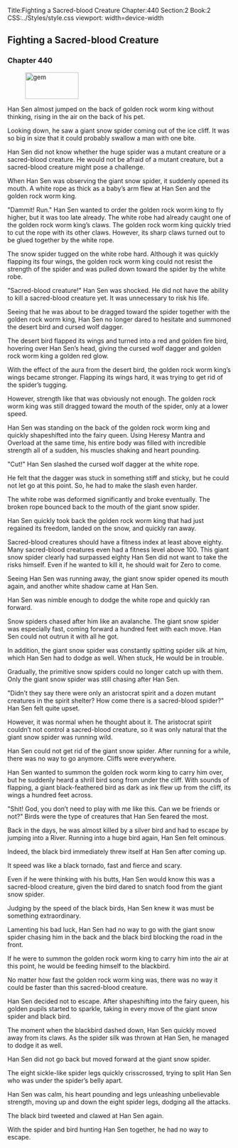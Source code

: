 Title:Fighting a Sacred-blood Creature 
Chapter:440 
Section:2 
Book:2 
CSS:../Styles/style.css 
viewport: width=device-width
  
## Fighting a Sacred-blood Creature
### Chapter 440 
<figure>
	<img src="../Images/gem.gif" alt="gem" id="gem" width="120" height="60" />
</figure>
  

  
  Han Sen almost jumped on the back of golden rock worm king without thinking, rising in the air on the back of his pet.

Looking down, he saw a giant snow spider coming out of the ice cliff. It was so big in size that it could probably swallow a man with one bite.

Han Sen did not know whether the huge spider was a mutant creature or a sacred-blood creature. He would not be afraid of a mutant creature, but a sacred-blood creature might pose a challenge.

When Han Sen was observing the giant snow spider, it suddenly opened its mouth. A white rope as thick as a baby’s arm flew at Han Sen and the golden rock worm king.

"Dammit! Run." Han Sen wanted to order the golden rock worm king to fly higher, but it was too late already. The white robe had already caught one of the golden rock worm king’s claws. The golden rock worm king quickly tried to cut the rope with its other claws. However, its sharp claws turned out to be glued together by the white rope.

The snow spider tugged on the white robe hard. Although it was quickly flapping its four wings, the golden rock worm king could not resist the strength of the spider and was pulled down toward the spider by the white robe.

"Sacred-blood creature!" Han Sen was shocked. He did not have the ability to kill a sacred-blood creature yet. It was unnecessary to risk his life.

Seeing that he was about to be dragged toward the spider together with the golden rock worm king, Han Sen no longer dared to hesitate and summoned the desert bird and cursed wolf dagger.

The desert bird flapped its wings and turned into a red and golden fire bird, hovering over Han Sen’s head, giving the cursed wolf dagger and golden rock worm king a golden red glow.

With the effect of the aura from the desert bird, the golden rock worm king’s wings became stronger. Flapping its wings hard, it was trying to get rid of the spider’s tugging.

However, strength like that was obviously not enough. The golden rock worm king was still dragged toward the mouth of the spider, only at a lower speed.

Han Sen was standing on the back of the golden rock worm king and quickly shapeshifted into the fairy queen. Using Heresy Mantra and Overload at the same time, his entire body was filled with incredible strength all of a sudden, his muscles shaking and heart pounding.

"Cut!" Han Sen slashed the cursed wolf dagger at the white rope.

He felt that the dagger was stuck in something stiff and sticky, but he could not let go at this point. So, he had to make the slash even harder.

The white robe was deformed significantly and broke eventually. The broken rope bounced back to the mouth of the giant snow spider.

Han Sen quickly took back the golden rock worm king that had just regained its freedom, landed on the snow, and quickly ran away.

Sacred-blood creatures should have a fitness index at least above eighty. Many sacred-blood creatures even had a fitness level above 100. This giant snow spider clearly had surpassed eighty Han Sen did not want to take the risks himself. Even if he wanted to kill it, he should wait for Zero to come.

Seeing Han Sen was running away, the giant snow spider opened its mouth again, and another white shadow came at Han Sen.

Han Sen was nimble enough to dodge the white rope and quickly ran forward.

Snow spiders chased after him like an avalanche. The giant snow spider was especially fast, coming forward a hundred feet with each move. Han Sen could not outrun it with all he got.

In addition, the giant snow spider was constantly spitting spider silk at him, which Han Sen had to dodge as well. When stuck, He would be in trouble.

Gradually, the primitive snow spiders could no longer catch up with them. Only the giant snow spider was still chasing after Han Sen.

"Didn’t they say there were only an aristocrat spirit and a dozen mutant creatures in the spirit shelter? How come there is a sacred-blood spider?" Han Sen felt quite upset.

However, it was normal when he thought about it. The aristocrat spirit couldn’t not control a sacred-blood creature, so it was only natural that the giant snow spider was running wild.

Han Sen could not get rid of the giant snow spider. After running for a while, there was no way to go anymore. Cliffs were everywhere.

Han Sen wanted to summon the golden rock worm king to carry him over, but he suddenly heard a shrill bird song from under the cliff. With sounds of flapping, a giant black-feathered bird as dark as ink flew up from the cliff, its wings a hundred feet across.

"Shit! God, you don’t need to play with me like this. Can we be friends or not?" Birds were the type of creatures that Han Sen feared the most.

Back in the days, he was almost killed by a silver bird and had to escape by jumping into a River. Running into a huge bird again, Han Sen felt ominous.

Indeed, the black bird immediately threw itself at Han Sen after coming up.

It speed was like a black tornado, fast and fierce and scary.

Even if he were thinking with his butts, Han Sen would know this was a sacred-blood creature, given the bird dared to snatch food from the giant snow spider.

Judging by the speed of the black birds, Han Sen knew it was must be something extraordinary.

Lamenting his bad luck, Han Sen had no way to go with the giant snow spider chasing him in the back and the black bird blocking the road in the front.

If he were to summon the golden rock worm king to carry him into the air at this point, he would be feeding himself to the blackbird.

No matter how fast the golden rock worm king was, there was no way it could be faster than this sacred-blood creature.

Han Sen decided not to escape. After shapeshifting into the fairy queen, his golden pupils started to sparkle, taking in every move of the giant snow spider and black bird.

The moment when the blackbird dashed down, Han Sen quickly moved away from its claws. As the spider silk was thrown at Han Sen, he managed to dodge it as well.

Han Sen did not go back but moved forward at the giant snow spider.

The eight sickle-like spider legs quickly crisscrossed, trying to split Han Sen who was under the spider’s belly apart.

Han Sen was calm, his heart pounding and legs unleashing unbelievable strength, moving up and down the eight spider legs, dodging all the attacks.

The black bird tweeted and clawed at Han Sen again.

With the spider and bird hunting Han Sen together, he had no way to escape.
